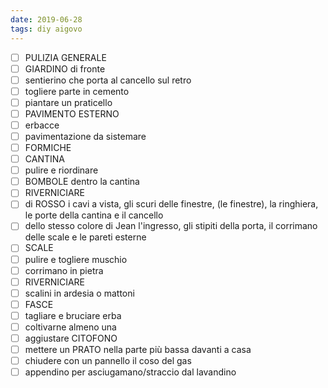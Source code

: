 ```yaml
---
date: 2019-06-28
tags: diy aigovo
---
```

- [ ] PULIZIA GENERALE
- [ ] GIARDINO di fronte
- [ ] sentierino che porta al cancello sul retro
- [ ] togliere parte in cemento
- [ ] piantare un praticello
- [ ] PAVIMENTO ESTERNO
- [ ] erbacce
- [ ] pavimentazione da sistemare
- [ ] FORMICHE
- [ ] CANTINA
- [ ] pulire e riordinare
- [ ] BOMBOLE dentro la cantina
- [ ] RIVERNICIARE
- [ ] di ROSSO i cavi a vista, gli scuri delle finestre, (le finestre), la ringhiera, le porte della cantina e il cancello
- [ ] dello stesso colore di Jean l'ingresso, gli stipiti della porta, il corrimano delle scale e le pareti esterne
- [ ] SCALE
- [ ] pulire e togliere muschio
- [ ] corrimano in pietra
- [ ] RIVERNICIARE
- [ ] scalini in ardesia o mattoni
- [ ] FASCE
- [ ] tagliare e bruciare erba
- [ ] coltivarne almeno una
- [ ] aggiustare CITOFONO
- [ ] mettere un PRATO nella parte più bassa davanti a casa
- [ ] chiudere con un pannello il coso del gas
- [ ] appendino per asciugamano/straccio dal lavandino